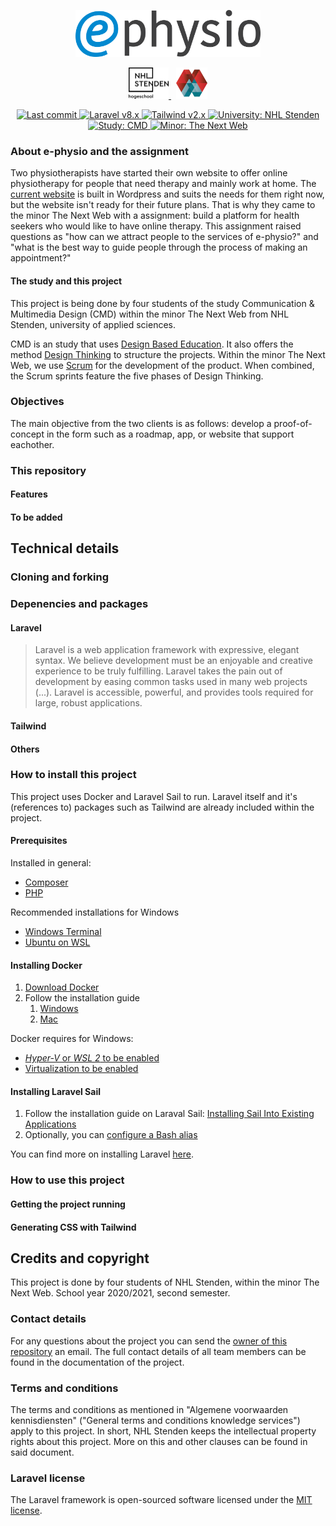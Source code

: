 <p align="center">
    <a href="https://e-physio.org/" target="_blank">
        <img src="https://raw.githubusercontent.com/yansiegers/E-Physio/main/public/img/logo.png" 
        alt="Logo e-physio" height="75">
    </a>
</p>
<p align="center">
    <a href="https://nhlstenden.com/">
        <img src="https://raw.githubusercontent.com/yansiegers/E-Physio/main/public/img/NHL-Stenden-PNG.png" alt="Logo NHL Stenden" height="50">
    </a>
    &nbsp;
    <a href="https://www.nhlstenden.com/en/minors/next-web">
        <img src="https://raw.githubusercontent.com/yansiegers/E-Physio/main/public/img/The-Next-Web.gif" alt="Logo The Next Web" height="50">
    </a> 
</p>

<p align="center">
    <a href="https://github.com/yansiegers/E-Physio/branches">
        <img src="https://img.shields.io/github/last-commit/yansiegers/E-Physio" alt="Last commit">
    </a>
    <a href="https://laravel.com/docs/8.x">
        <img src="https://img.shields.io/badge/Laravel-v8.x-important" alt="Laravel v8.x">
    </a>
    <a href="https://tailwindcss.com/docs">
        <img src="https://img.shields.io/badge/Tailwind-v2.x-important" alt="Tailwind v2.x">
    </a>
    <a href="https://nhlstenden.com/">
        <img src="https://img.shields.io/badge/university-NHL%20Stenden-blue" alt="University: NHL Stenden">
    </a>
    <a href="https://cmd-leeuwarden.nl/">
        <img src="https://img.shields.io/badge/study-CMD-yellow" alt="Study: CMD">
    </a>
    <a href="https://www.nhlstenden.com/en/minors/next-web">
        <img src="https://img.shields.io/badge/minor-The%20Next%20Web-red" alt="Minor: The Next Web">
    </a>
</p>

### About e-physio and the assignment
Two physiotherapists have started their own website to offer online physiotherapy for people that need therapy and mainly work at home. The [current website](https://e-physio.org/) is built in Wordpress and suits the needs for them right now, but the website isn't ready for their future plans. That is why they came to the minor The Next Web with a assignment: build a platform for health seekers who would like to have online therapy. This assignment raised questions as "how can we attract people to the services of e-physio?" and "what is the best way to guide people through the process of making an appointment?"

#### The study and this project
This project is being done by four students of the study Communication & Multimedia Design (CMD) within the minor The Next Web from NHL Stenden, university of applied sciences.

CMD is an study that uses [Design Based Education](https://www.nhlstenden.com/en/why-nhl-stenden/education-concept). It also offers the method [Design Thinking](https://en.wikipedia.org/wiki/Design_thinking) to structure the projects. Within the minor The Next Web, we use [Scrum](https://en.wikipedia.org/wiki/Scrum_(software_development)) for the development of the product. When combined, the Scrum sprints feature the five phases of Design Thinking.

### Objectives
The main objective from the two clients is as follows: develop a proof-of-concept in the form such as a roadmap, app, or website that support eachother.

### This repository

#### Features

#### To be added

## Technical details

### Cloning and forking

### Depenencies and packages

#### Laravel
> Laravel is a web application framework with expressive, elegant syntax. We believe development must be an enjoyable and creative experience to be truly fulfilling. Laravel takes the pain out of development by easing common tasks used in many web projects (...). Laravel is accessible, powerful, and provides tools required for large, robust applications.

#### Tailwind

#### Others

### How to install this project
This project uses Docker and Laravel Sail to run. Laravel itself and it's (references to) packages such as Tailwind are already included within the project.

#### Prerequisites
Installed in general:
* [Composer](https://getcomposer.org/doc/00-intro.md)
* [PHP](https://www.php.net/downloads.php)

Recommended installations for Windows
* [Windows Terminal](https://www.microsoft.com/en-us/p/windows-terminal/9n0dx20hk701)
* [Ubuntu on WSL](https://ubuntu.com/wsl)

#### Installing Docker
1. [Download Docker](https://www.docker.com/products/docker-desktop)
2. Follow the installation guide
   1. [Windows](https://docs.docker.com/docker-for-windows/install/)
   2. [Mac](https://docs.docker.com/docker-for-mac/install/)

Docker requires for Windows:
* [*Hyper-V* or *WSL 2* to be enabled](https://docs.docker.com/docker-for-windows/install/#system-requirements)
* [Virtualization to be enabled](https://docs.docker.com/docker-for-windows/troubleshoot/#virtualization-must-be-enabled)

#### Installing Laravel Sail
1. Follow the installation guide on Laraval Sail: [Installing Sail Into Existing Applications](https://laravel.com/docs/8.x/sail#installation)
2. Optionally, you can [configure a Bash alias](https://laravel.com/docs/8.x/sail#configuring-a-bash-alias)

You can find more on installing Laravel [here](https://laravel.com/docs/8.x/installation).

### How to use this project

#### Getting the project running

#### Generating CSS with Tailwind

## Credits and copyright
This project is done by four students of NHL Stenden, within the minor The Next Web. School year 2020/2021, second semester.

### Contact details
For any questions about the project you can send the [owner of this repository](https://github.com/yansiegers) an email. The full contact details of all team members can be found in the documentation of the project.

### Terms and conditions 
The terms and conditions as mentioned in "Algemene voorwaarden kennisdiensten" ("General terms and conditions knowledge services") apply to this project. In short, NHL Stenden keeps the intellectual property rights about this project. More on this and other clauses can be found in said document.

### Laravel license
The Laravel framework is open-sourced software licensed under the [MIT license](https://opensource.org/licenses/MIT).
